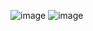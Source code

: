 ![image](https://github.com/Shampsonn/Allure/assets/127683358/d648d866-cdaf-4331-a485-9d75c90ab340)
![image](https://github.com/Shampsonn/Allure/assets/127683358/01ee84ed-4bb7-4cea-9a2f-7cf88b534dec)
